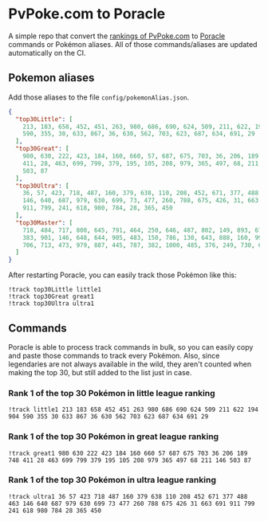 # PvPoke.com to Poracle
A simple repo that convert the [rankings of PvPoke.com](https://pvpoke.com/rankings/) to [Poracle](https://github.com/KartulUdus/PoracleJS) commands or Pokémon aliases. 
All of those commands/aliases are updated automatically on the CI.

## Pokemon aliases
Add those aliases to the file `config/pokemonAlias.json`. 

<!-- aliases-start -->
```json
{
  "top30Little": [
    213, 183, 658, 452, 451, 263, 980, 686, 690, 624, 509, 211, 622, 194, 904,
    590, 355, 30, 633, 867, 36, 630, 562, 703, 623, 687, 634, 691, 29
  ],
  "top30Great": [
    980, 630, 222, 423, 184, 160, 660, 57, 687, 675, 703, 36, 206, 189, 748,
    411, 28, 463, 699, 799, 379, 195, 105, 208, 979, 365, 497, 68, 211, 146,
    503, 87
  ],
  "top30Ultra": [
    36, 57, 423, 718, 487, 160, 379, 638, 110, 208, 452, 671, 377, 488, 463,
    146, 640, 687, 979, 630, 699, 73, 477, 260, 788, 675, 426, 31, 663, 691,
    911, 799, 241, 618, 980, 784, 28, 365, 450
  ],
  "top30Master": [
    718, 484, 717, 800, 645, 791, 464, 250, 646, 487, 802, 149, 893, 671, 716,
    383, 901, 146, 648, 644, 905, 483, 150, 786, 130, 643, 888, 160, 998, 635,
    706, 713, 473, 979, 887, 445, 787, 382, 1000, 485, 376, 249, 730, 649
  ]
}
```
<!-- aliases-end -->

After restarting Poracle, you can easily track those Pokémon like this:
```shell
!track top30Little little1
!track top30Great great1
!track top30Ultra ultra1
```

## Commands
Poracle is able to process track commands in bulk, so you can easily copy and paste those commands to track every Pokémon. 
Also, since legendaries are not always available in the wild, they aren't counted when making the top 30, but still added to the list just in case.

### Rank 1 of the top 30 Pokémon in little league ranking
<!-- top30little-start -->
```
!track little1 213 183 658 452 451 263 980 686 690 624 509 211 622 194 904 590 355 30 633 867 36 630 562 703 623 687 634 691 29
```
<!-- top30little-end -->

### Rank 1 of the top 30 Pokémon in great league ranking
<!-- top30great-start -->
```
!track great1 980 630 222 423 184 160 660 57 687 675 703 36 206 189 748 411 28 463 699 799 379 195 105 208 979 365 497 68 211 146 503 87
```
<!-- top30great-end -->

### Rank 1 of the top 30 Pokémon in ultra league ranking
<!-- top30ultra-start -->
```
!track ultra1 36 57 423 718 487 160 379 638 110 208 452 671 377 488 463 146 640 687 979 630 699 73 477 260 788 675 426 31 663 691 911 799 241 618 980 784 28 365 450
```
<!-- top30ultra-end -->
